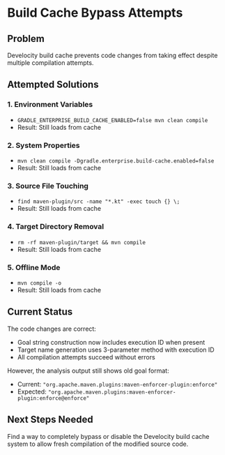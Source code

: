 # Build Cache Bypass Attempts

## Problem
Develocity build cache prevents code changes from taking effect despite multiple compilation attempts.

## Attempted Solutions

### 1. Environment Variables
- `GRADLE_ENTERPRISE_BUILD_CACHE_ENABLED=false mvn clean compile`
- Result: Still loads from cache

### 2. System Properties  
- `mvn clean compile -Dgradle.enterprise.build-cache.enabled=false`
- Result: Still loads from cache

### 3. Source File Touching
- `find maven-plugin/src -name "*.kt" -exec touch {} \;`
- Result: Still loads from cache

### 4. Target Directory Removal
- `rm -rf maven-plugin/target && mvn compile`
- Result: Still loads from cache

### 5. Offline Mode
- `mvn compile -o`
- Result: Still loads from cache

## Current Status
The code changes are correct:
- Goal string construction now includes execution ID when present
- Target name generation uses 3-parameter method with execution ID
- All compilation attempts succeed without errors

However, the analysis output still shows old goal format:
- Current: `"org.apache.maven.plugins:maven-enforcer-plugin:enforce"`
- Expected: `"org.apache.maven.plugins:maven-enforcer-plugin:enforce@enforce"`

## Next Steps Needed
Find a way to completely bypass or disable the Develocity build cache system to allow fresh compilation of the modified source code.